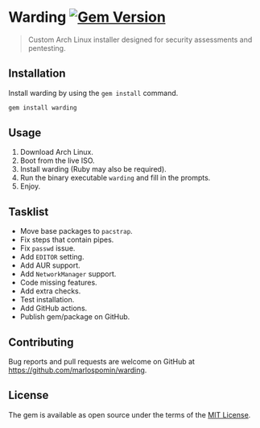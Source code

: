 # Warding [![Gem Version](https://badge.fury.io/rb/warding.svg)](https://badge.fury.io/rb/warding)

> Custom Arch Linux installer designed for security assessments and pentesting.

## Installation

Install warding by using the `gem install` command.

```bash
gem install warding
```

## Usage

1. Download Arch Linux.
2. Boot from the live ISO.
3. Install warding (Ruby may also be required).
4. Run the binary executable `warding` and fill in the prompts.
5. Enjoy.

## Tasklist

* Move base packages to `pacstrap`.
* Fix steps that contain pipes.
* Fix `passwd` issue.
* Add `EDITOR` setting.
* Add AUR support.
* Add `NetworkManager` support.
* Code missing features.
* Add extra checks.
* Test installation.
* Add GitHub actions.
* Publish gem/package on GitHub.

## Contributing

Bug reports and pull requests are welcome on GitHub at https://github.com/marlospomin/warding.

## License

The gem is available as open source under the terms of the [MIT License](https://opensource.org/licenses/MIT).
